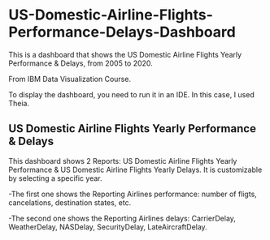 # US-Domestic-Airline-Flights-Performance-Delays-Dashboard
This is a dashboard that shows the US Domestic Airline Flights Yearly Performance & Delays, from 2005 to 2020.

From IBM Data Visualization Course.

To display the dashboard, you need to run it in an IDE. In this case, I used Theia.

<H2>US Domestic Airline Flights Yearly Performance & Delays</H2>

This dashboard shows 2 Reports: US Domestic Airline Flights Yearly Performance & US Domestic Airline Flights Yearly Delays. It is customizable by selecting a specific year.

-The first one shows the Reporting Airlines performance: number of fligts, cancelations, destination states, etc.

-The second one shows the Reporting Airlines delays: CarrierDelay, WeatherDelay, NASDelay, SecurityDelay, LateAircraftDelay.



